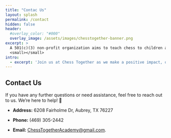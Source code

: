 ```yaml
---
title: "Contac Us"
layout: splash
permalink: /contact
hidden: false
header:
  #overlay_color: "#000"
  overlay_image: /assets/images/chesstogether-banner.png
excerpt: >
  A 501(c)(3) non-profit organization aims to teach chess to children and special needs children<br />
  <small></small>
intro: 
  - excerpt: 'Join us at Chess Together as we make a positive impact, one move at a time! ♟️🌟'
---
```



## Contact Us

If you have any further questions or need assistance, feel free to reach out to us. We’re here to help! 🌟

* __Address:__ 6208 Fairholme Dr, Aubrey, TX 76227

 * __Phone:__ (469) 305-2442 
 
 * __Email:__ [ChessTogetherAcademy@gmail.com](mailto:ChessTogetherAcademy@gmail.com). 



